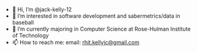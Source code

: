 - 👋 Hi, I’m @jack-kelly-12
- 👀 I’m interested in software development and sabermetrics/data in baseball
- 🌱 I’m currently majoring in Computer Science at Rose-Hulman Institute of Technology
- 📫 How to reach me:
       email: rhit.kellyjc@gmail.com

<!---
jack-kelly-12/jack-kelly-12 is a ✨ special ✨ repository because its `README.md` (this file) appears on your GitHub profile.
You can click the Preview link to take a look at your changes.
--->
